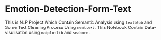 # Emotion-Detection-Form-Text

This is NLP Project Which Contain Semantic Analysis using ```textblob``` and Some Text Cleaning Process Using ```neattext```. 
This Notebook Contain Data-visulisation using ```matplotlib``` and ```seaborn```.
